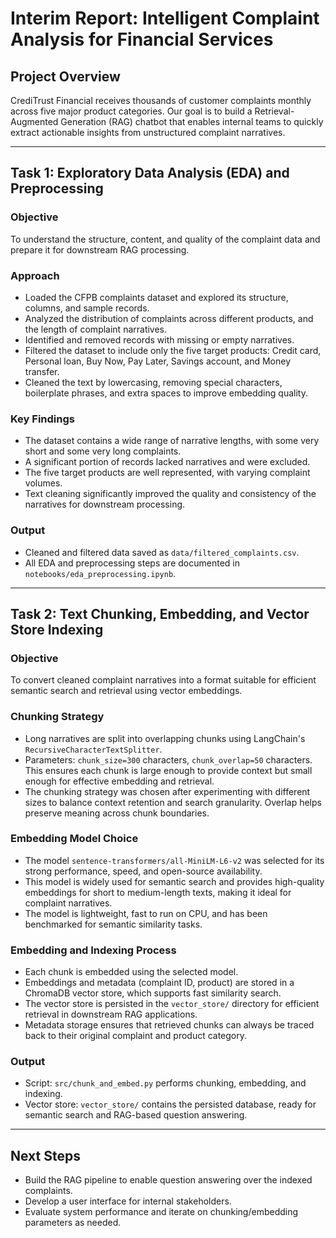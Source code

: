 # Interim Report: Intelligent Complaint Analysis for Financial Services

## Project Overview

CrediTrust Financial receives thousands of customer complaints monthly across five major product categories. Our goal is to build a Retrieval-Augmented Generation (RAG) chatbot that enables internal teams to quickly extract actionable insights from unstructured complaint narratives.

---

## Task 1: Exploratory Data Analysis (EDA) and Preprocessing

### Objective

To understand the structure, content, and quality of the complaint data and prepare it for downstream RAG processing.

### Approach

- Loaded the CFPB complaints dataset and explored its structure, columns, and sample records.
- Analyzed the distribution of complaints across different products, and the length of complaint narratives.
- Identified and removed records with missing or empty narratives.
- Filtered the dataset to include only the five target products: Credit card, Personal loan, Buy Now, Pay Later, Savings account, and Money transfer.
- Cleaned the text by lowercasing, removing special characters, boilerplate phrases, and extra spaces to improve embedding quality.

### Key Findings

- The dataset contains a wide range of narrative lengths, with some very short and some very long complaints.
- A significant portion of records lacked narratives and were excluded.
- The five target products are well represented, with varying complaint volumes.
- Text cleaning significantly improved the quality and consistency of the narratives for downstream processing.

### Output

- Cleaned and filtered data saved as `data/filtered_complaints.csv`.
- All EDA and preprocessing steps are documented in `notebooks/eda_preprocessing.ipynb`.

---

## Task 2: Text Chunking, Embedding, and Vector Store Indexing

### Objective

To convert cleaned complaint narratives into a format suitable for efficient semantic search and retrieval using vector embeddings.

### Chunking Strategy

- Long narratives are split into overlapping chunks using LangChain's `RecursiveCharacterTextSplitter`.
- Parameters: `chunk_size=300` characters, `chunk_overlap=50` characters. This ensures each chunk is large enough to provide context but small enough for effective embedding and retrieval.
- The chunking strategy was chosen after experimenting with different sizes to balance context retention and search granularity. Overlap helps preserve meaning across chunk boundaries.

### Embedding Model Choice

- The model `sentence-transformers/all-MiniLM-L6-v2` was selected for its strong performance, speed, and open-source availability.
- This model is widely used for semantic search and provides high-quality embeddings for short to medium-length texts, making it ideal for complaint narratives.
- The model is lightweight, fast to run on CPU, and has been benchmarked for semantic similarity tasks.

### Embedding and Indexing Process

- Each chunk is embedded using the selected model.
- Embeddings and metadata (complaint ID, product) are stored in a ChromaDB vector store, which supports fast similarity search.
- The vector store is persisted in the `vector_store/` directory for efficient retrieval in downstream RAG applications.
- Metadata storage ensures that retrieved chunks can always be traced back to their original complaint and product category.

### Output

- Script: `src/chunk_and_embed.py` performs chunking, embedding, and indexing.
- Vector store: `vector_store/` contains the persisted database, ready for semantic search and RAG-based question answering.

---

## Next Steps

- Build the RAG pipeline to enable question answering over the indexed complaints.
- Develop a user interface for internal stakeholders.
- Evaluate system performance and iterate on chunking/embedding parameters as needed.
